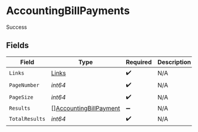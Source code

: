 # AccountingBillPayments

Success


## Fields

| Field                                                                   | Type                                                                    | Required                                                                | Description                                                             |
| ----------------------------------------------------------------------- | ----------------------------------------------------------------------- | ----------------------------------------------------------------------- | ----------------------------------------------------------------------- |
| `Links`                                                                 | [Links](../../models/shared/links.md)                                   | :heavy_check_mark:                                                      | N/A                                                                     |
| `PageNumber`                                                            | *int64*                                                                 | :heavy_check_mark:                                                      | N/A                                                                     |
| `PageSize`                                                              | *int64*                                                                 | :heavy_check_mark:                                                      | N/A                                                                     |
| `Results`                                                               | [][AccountingBillPayment](../../models/shared/accountingbillpayment.md) | :heavy_minus_sign:                                                      | N/A                                                                     |
| `TotalResults`                                                          | *int64*                                                                 | :heavy_check_mark:                                                      | N/A                                                                     |